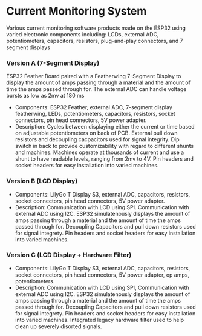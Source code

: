 # Current Monitoring System 

Various current monitoring software products made on the ESP32 using varied electronic components including: LCDs, external ADC, potentiometers, capacitors, resistors, plug-and-play connectors, and 7 segment displays

### Version A (7-Segment Display)
ESP32 Feather Board paired with a Featherwing 7-Segment Display to display the amount of amps passing through a material and the amount of time the amps passed through for. The external ADC can handle voltage bursts as low as 2mv at 180 ms 
 - Components: ESP32 Feather, external ADC, 7-segment display featherwing, LEDs, potentiometers, capacitors, resistors, socket connectors, pin head connectors, 5V power adapter.
  - Description:
    Cycles between displaying either the current or time based on adjustable potentiometers on back of PCB. 
    External pull down resistors and decoupling cacpacitors used for signal integrity.
    Dip switch in back to provide customizability with regard to different shunts and machines. 
    Machines operate at thousands of current and use a shunt to have readable levels, ranging from 2mv to 4V. 
    Pin headers and socket headers for easy installation into varied machines.

### Version B (LCD Display)
- Components: LilyGo T Display S3, external ADC, capacitors, resistors, socket connectors, pin head connectors, 5V power adapter.
- Description: 
  Communication with LCD using SPI. Communication with external ADC using I2C. ESP32 simulatenously displays the amount of amps passing through a material and the amount of time the amps passed through for. Decoupling Capacitors and pull down resistors used for signal integrety. Pin headers and 
  socket headers for easy installation into varied machines.

### Version C (LCD Display + Hardware Filter)
 - Components: LilyGo T Display S3, external ADC, capacitors, resistors, socket connectors, pin head connectors, 5V power adapter, op amps, potentiometers.
 - Description: Communication with LCD using SPI, Communication with external ADC using I2C. ESP32 simulatenously displays the amount of amps passing through a material and the amount of time the amps passed through for. Decoupling Capacitors and pull down resistors used for signal integrety. Pin headers and socket headers for easy installation into varied machines. Integrated legacy hardware filter used to help clean up severely disorted signals.

